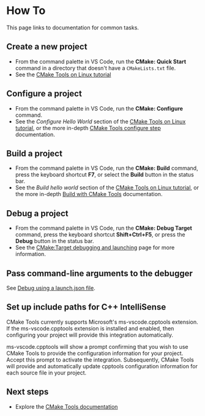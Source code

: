 # How To

This page links to documentation for common tasks.

## Create a new project

* From the command palette in VS Code, run the **CMake: Quick Start** command in a directory that doesn't have a `CMakeLists.txt` file.
* See the [CMake Tools on Linux tutorial](https://code.visualstudio.com/docs/cpp/cmake-linux#_create-a-cmake-hello-world-project)

## Configure a project

* From the command palette in VS Code, run the **CMake: Configure** command.
* See the *Configure Hello World* section of the [CMake Tools on Linux tutorial](https://code.visualstudio.com/docs/cpp/cmake-linux#_configure-hello-world), or the more in-depth [CMake Tools configure step](configure.md#the-cmake-tools-configure-step) documentation.

## Build a project

* From the command palette in VS Code, run the **CMake: Build** command, press the keyboard shortcut **F7**, or select the **Build** button in the status bar.
* See the *Build hello world* section of the [CMake Tools on Linux tutorial](https://code.visualstudio.com/docs/cpp/cmake-linux#_build-hello-world), or the more in-depth  [Build with CMake Tools](build.md) documentation.

## Debug a project

* From the command palette in VS Code, run the **CMake: Debug Target** command, press the keyboard shortcut **Shift+Ctrl+F5**, or press the **Debug** button in the status bar.
* See the [CMake:Target debugging and launching](debug-launch.md) page for more information.

## Pass command-line arguments to the debugger

See [Debug using a launch.json file](debug-launch.md#debug-using-a-launchjson-file).

## Set up include paths for C++ IntelliSense

CMake Tools currently supports Microsoft's ms-vscode.cpptools extension. If the ms-vscode.cpptools extension is installed and enabled, then configuring your project will provide this integration automatically.

ms-vscode.cpptools will show a prompt confirming that you wish to use CMake Tools to provide the configuration information for your project. Accept this prompt to activate the integration. Subsequently, CMake Tools will provide and automatically update cpptools configuration information for each source file in your project.

## Next steps

- Explore the [CMake Tools documentation](README.md)